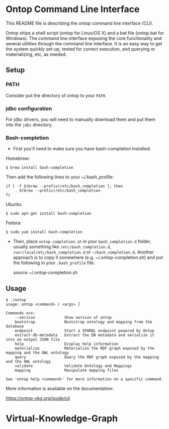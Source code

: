 Ontop Command Line Interface
============================

This README file is describing the ontop command line interface (CLI).

Ontop ships a shell script (ontop for Linux/OS X) and a bat file (ontop.bat for Windows).
The command line interface exposing the core functionality and several utilities through the command line interface. 
It is an easy way to get the system quickly set-up, tested for correct execution, and querying or materializing, etc, as needed.

Setup
-----

### PATH

Consider put the directory of ontop to your `PATH`.

### jdbc configuration

For jdbc drivers, you will need to manually download them and put them into the `jdbc` directory.


### Bash-completion

* First you'll need to make sure you have bash-completion installed:

Homebrew:

	$ brew install bash-completion

Then add the following lines to your ~/.bash_profile:

    if [ -f $(brew --prefix)/etc/bash_completion ]; then
        . $(brew --prefix)/etc/bash_completion
    fi

Ubuntu:

	$ sudo apt-get install bash-completion

Fedora:

	$ sudo yum install bash-completion

* Then, place `ontop-completion.sh` in your `bash_completion.d` folder, usually something like `/etc/bash_completion.d`, `/usr/local/etc/bash_completion.d`  or `~/bash_completion.d`.
Another approach is to copy it somewhere (e.g. ~/.ontop-completion.sh) and put the following in your `.bash_profile` file:

    source ~/.ontop-completion.sh
    
Usage
-----

```console
$ ./ontop
usage: ontop <command> [ <args> ]

Commands are:
    --version             Show version of ontop
    bootstrap             Bootstrap ontology and mapping from the database
    endpoint              Start a SPARQL endpoint powered by Ontop
    extract-db-metadata   Extract the DB metadata and serialize it into an output JSON file
    help                  Display help information
    materialize           Materialize the RDF graph exposed by the mapping and the OWL ontology
    query                 Query the RDF graph exposed by the mapping and the OWL ontology
    validate              Validate Ontology and Mappings
    mapping               Manipulate mapping files

See 'ontop help <command>' for more information on a specific command.
```

More information is available on the documentation:

https://ontop-vkg.org/guide/cli
# Virtual-Knowledge-Graph
